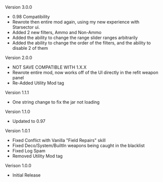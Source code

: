 Version 3.0.0
- 0.98 Compatibility
- Rewrote then entire mod again, using my new experience with Starsector ui.
- Added 2 new filters, Ammo and Non-Ammo
- Added the ability to change the range slider ranges arbitrarily
- Added the ability to change the order of the filters, and the ability to disable 2 of them

Version 2.0.0
- NOT SAVE COMPATIBLE WITH 1.X.X
- Rewrote entire mod, now works off of the UI directly in the refit weapon panel
- Re-Added Utility Mod tag

Version 1.1.1
- One string change to fix the jar not loading

Version 1.1.0
- Updated to 0.97

Version 1.0.1
- Fixed Conflict with Vanilla "Field Repairs" skill
- Fixed Deco/System/BuiltIn weapons being caught in the blacklist
- Fixed Log Spam
- Removed Utility Mod tag

Verison 1.0.0
- Initial Release

